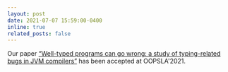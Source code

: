 ```yaml
---
layout: post
date: 2021-07-07 15:59:00-0400
inline: true
related_posts: false
---
```

Our paper [“Well-typed programs can go wrong: a study of typing-related bugs in JVM compilers”](https://dl.acm.org/doi/10.1145/3485500) has been accepted at OOPSLA'2021.